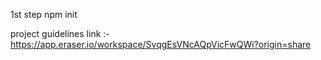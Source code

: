 1st step npm init

project guidelines link :-https://app.eraser.io/workspace/SvqgEsVNcAQpVicFwQWi?origin=share
